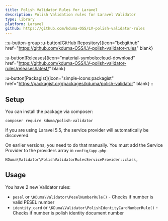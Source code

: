 ```yaml
---
title: Polish Validator Rules for Laravel
description: Polish Validation rules for Laravel Validator
type: library
platform: Laravel
github: https://github.com/kduma-OSS/LV-polish-validator-rules
---
```


::u-button-group
:u-button[GitHub Repository]{icon="bxl:github" href="https://github.com/kduma-OSS/LV-polish-validator-rules" blank}

:u-button[Releases]{icon="material-symbols:cloud-download" href="https://github.com/kduma-OSS/LV-polish-validator-rules/releases/latest/" blank}

:u-button[Packagist]{icon="simple-icons:packagist" href="https://packagist.org/packages/kduma/polish-validator" blank}
::

## Setup

You can install the package via composer:

    composer require kduma/polish-validator

If you are using Laravel 5.5, the service provider will automatically be discovered.

On earlier versions, you need to do that manually. You must add the Service Provider to the providers array in `config/app.php`:

    KDuma\Validator\PolishValidatorRulesServiceProvider::class,


## Usage
You have 2 new Validator rules:

- `pesel` or `\KDuma\Validator\PeselNumberRule()` - Checks if number is valid PESEL number
- `identity_card` or `\KDuma\Validator\PolishIdentityCardNumberRule()` - Checks if number is polish identity document number
